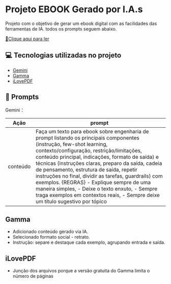 # Projeto EBOOK Gerado por I.A.s

Projeto com o objetivo de gerar um ebook digital com as facilidades das ferramentas de IA. todos os prompts
seguem abaixo.

<a href="https://github.com/ashimada/prompts-recipe-to-create-a-ebook/blob/main/output/Guia-Rapido-de-Engenharia-de-Prompt-Domine-a-Conversa-com-a-IA.pdf" title="View PDF now"> 📕Clique aqui para ler</a>

## 💻 Tecnologias utilizadas no projeto

- [Gemini](https://gemini.google.com/app) 
- [Gamma](https://gamma.app/)
- [iLovePDF ](https://www.ilovepdf.com/)

## 🧠 Prompts

Gemini：

|   Ação   | prompt                                                                                                                                                                                                                                                                         |
| :------: | ------------------------------------------------------------------------------------------------------------------------------------------------------------------------------------------------------------------------------------------------------------------------------ |
| conteúdo | Faça um texto para ebook sobre engenharia de prompt listando os principais componentes (instrução, few-shot learning, contexto/configuração, restrição/limitações, conteúdo principal, indicações, formato de saída) e técnicas (instruções claras, preparo da saída, cadeia de pensamento, estrutura de saída, repetir instruções no final, dividir as tarefas, guardrails) com exemplos. {REGRAS}  - Explique sempre de uma maneira simples, - Deixe o texto enxuto, - Sempre traga exemplos em contextos reais, - Sempre deixe um título sugestivo por tópico |

## Gamma

- Adicionado conteúdo gerado via IA.
- Selecionado formato social - retrato.
- Instrução: separe e destaque cada exemplo, agrupando entrada e saída.

## iLovePDF

- Junção dos arquivos porque a versão gratuita do Gamma limita o número de páginas


